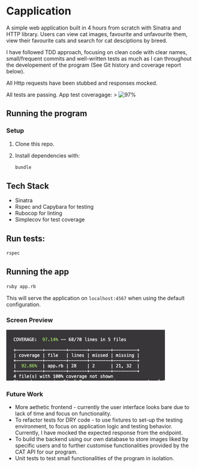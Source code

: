 # Capplication

A simple web application built in 4 hours from scratch with Sinatra and HTTP library. Users can view cat images, favourite and unfavourite them, view their favourite cats and search for cat desciptions by breed.

I have followed TDD approach, focusing on clean code with clear names, small/frequent commits and well-written tests as much as I can throughout the developement of the program (See Git history and coverage report below).

All Http requests have been stubbed and responses mocked.

All tests are passing. App test coveragage: > ![97%](#Screen_Preview)

## Running the program

### Setup

1. Clone this repo.
2. Install dependencies with:

   ```zsh
   bundle
   ```

## Tech Stack

- Sinatra
- Rspec and Capybara for testing
- Rubocop for linting
- Simplecov for test coverage

## Run tests:

```zsh
rspec
```

## Running the app

```zsh
ruby app.rb
```

This will serve the application on `localhost:4567` when using the default configuration.

### Screen Preview

![Coverage](public/assets/img/coverage.png)

### Future Work

- More aethetic frontend - currently the user interface looks bare due to lack of time and focus on functionality.
- To refactor tests for DRY code - to use fixtures to set-up the testing environment, to focus on application logic and testing behavior. Currently, I have mocked the expected response from the endpoint.
- To build the backend using our own database to store images liked by specific users and to further customise functionalities provided by the CAT API for our program.
- Unit tests to test small functionalities of the program in isolation.
